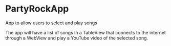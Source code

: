 # PartyRockApp
App to allow users to select and play songs

The app will have a list of songs in a TableView that connects to the internet through a WebView and play a YouTube video of the selected song.

